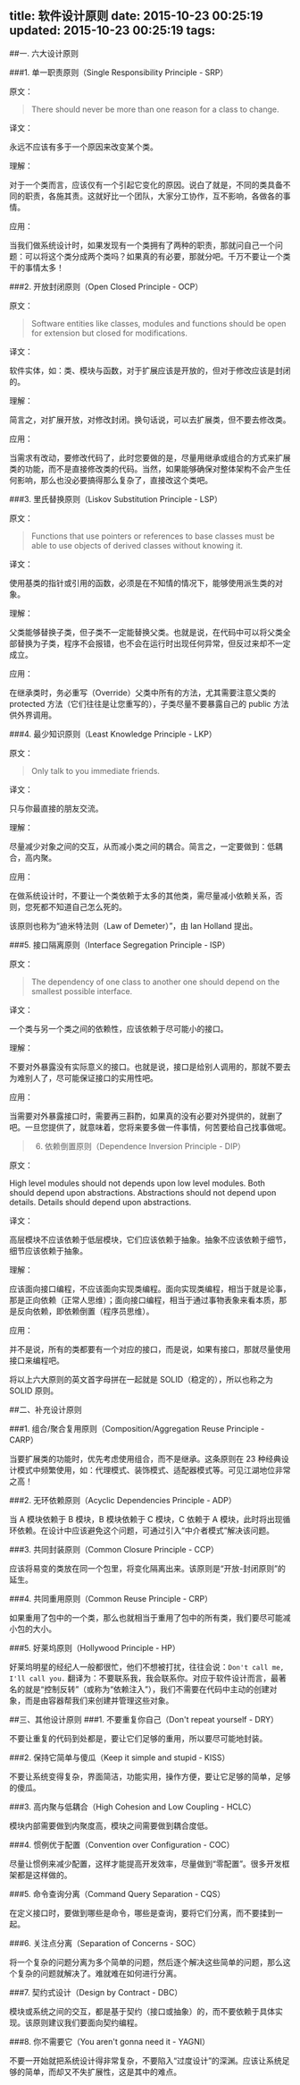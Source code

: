 title: 软件设计原则
date: 2015-10-23 00:25:19
updated: 2015-10-23 00:25:19
tags:
---

  
##一. 六大设计原则

###1. 单一职责原则（Single Responsibility Principle - SRP）

原文：

>There should never be more than one reason for a class to change.

译文：

永远不应该有多于一个原因来改变某个类。

理解：

对于一个类而言，应该仅有一个引起它变化的原因。说白了就是，不同的类具备不同的职责，各施其责。这就好比一个团队，大家分工协作，互不影响，各做各的事情。

应用：

当我们做系统设计时，如果发现有一个类拥有了两种的职责，那就问自己一个问题：可以将这个类分成两个类吗？如果真的有必要，那就分吧。千万不要让一个类干的事情太多！


###2. 开放封闭原则（Open Closed Principle - OCP）

原文：

>Software entities like classes, modules and functions should be open for extension but closed for modifications.

译文：

软件实体，如：类、模块与函数，对于扩展应该是开放的，但对于修改应该是封闭的。

理解：

简言之，对扩展开放，对修改封闭。换句话说，可以去扩展类，但不要去修改类。

应用：

当需求有改动，要修改代码了，此时您要做的是，尽量用继承或组合的方式来扩展类的功能，而不是直接修改类的代码。当然，如果能够确保对整体架构不会产生任何影响，那么也没必要搞得那么复杂了，直接改这个类吧。

###3. 里氏替换原则（Liskov Substitution Principle - LSP）

原文：

>Functions that use pointers or references to base classes must be able to use objects of derived classes without knowing it.

译文：

使用基类的指针或引用的函数，必须是在不知情的情况下，能够使用派生类的对象。

理解：

父类能够替换子类，但子类不一定能替换父类。也就是说，在代码中可以将父类全部替换为子类，程序不会报错，也不会在运行时出现任何异常，但反过来却不一定成立。

应用：

在继承类时，务必重写（Override）父类中所有的方法，尤其需要注意父类的 protected 方法（它们往往是让您重写的），子类尽量不要暴露自己的 public 方法供外界调用。

###4. 最少知识原则（Least Knowledge Principle - LKP）

原文：

>Only talk to you immediate friends.

译文：

只与你最直接的朋友交流。

理解：

尽量减少对象之间的交互，从而减小类之间的耦合。简言之，一定要做到：低耦合，高内聚。

应用：

在做系统设计时，不要让一个类依赖于太多的其他类，需尽量减小依赖关系，否则，您死都不知道自己怎么死的。

该原则也称为“迪米特法则（Law of Demeter）”，由 Ian Holland 提出。

###5. 接口隔离原则（Interface Segregation Principle - ISP）

原文：

>The dependency of one class to another one should depend on the smallest possible interface.

译文：

一个类与另一个类之间的依赖性，应该依赖于尽可能小的接口。

理解：

不要对外暴露没有实际意义的接口。也就是说，接口是给别人调用的，那就不要去为难别人了，尽可能保证接口的实用性吧。

应用：

当需要对外暴露接口时，需要再三斟酌，如果真的没有必要对外提供的，就删了吧。一旦您提供了，就意味着，您将来要多做一件事情，何苦要给自己找事做呢。

>6. 依赖倒置原则（Dependence Inversion Principle - DIP）

原文：

High level modules should not depends upon low level modules. Both should depend upon abstractions. Abstractions should not depend upon details. Details should depend upon abstractions.

译文：

高层模块不应该依赖于低层模块，它们应该依赖于抽象。抽象不应该依赖于细节，细节应该依赖于抽象。

理解：

应该面向接口编程，不应该面向实现类编程。面向实现类编程，相当于就是论事，那是正向依赖（正常人思维）；面向接口编程，相当于通过事物表象来看本质，那是反向依赖，即依赖倒置（程序员思维）。

应用：

并不是说，所有的类都要有一个对应的接口，而是说，如果有接口，那就尽量使用接口来编程吧。

将以上六大原则的英文首字母拼在一起就是 SOLID（稳定的），所以也称之为 SOLID 原则。


##二、补充设计原则

###1. 组合/聚合复用原则（Composition/Aggregation Reuse Principle - CARP）

当要扩展类的功能时，优先考虑使用组合，而不是继承。这条原则在 23 种经典设计模式中频繁使用，如：代理模式、装饰模式、适配器模式等。可见江湖地位非常之高！

###2. 无环依赖原则（Acyclic Dependencies Principle - ADP）

当 A 模块依赖于 B 模块，B 模块依赖于 C 模块，C 依赖于 A 模块，此时将出现循环依赖。在设计中应该避免这个问题，可通过引入“中介者模式”解决该问题。

###3. 共同封装原则（Common Closure Principle - CCP）

应该将易变的类放在同一个包里，将变化隔离出来。该原则是“开放-封闭原则”的延生。

###4. 共同重用原则（Common Reuse Principle - CRP）

如果重用了包中的一个类，那么也就相当于重用了包中的所有类，我们要尽可能减小包的大小。

###5. 好莱坞原则（Hollywood Principle - HP）

好莱坞明星的经纪人一般都很忙，他们不想被打扰，往往会说：`Don't call me, I'll call you.` 翻译为：不要联系我，我会联系你。对应于软件设计而言，最著名的就是“控制反转”（或称为“依赖注入”），我们不需要在代码中主动的创建对象，而是由容器帮我们来创建并管理这些对象。

##三、其他设计原则
###1. 不要重复你自己（Don't repeat yourself - DRY）

不要让重复的代码到处都是，要让它们足够的重用，所以要尽可能地封装。

###2. 保持它简单与傻瓜（Keep it simple and stupid - KISS）

不要让系统变得复杂，界面简洁，功能实用，操作方便，要让它足够的简单，足够的傻瓜。

###3. 高内聚与低耦合（High Cohesion and Low Coupling - HCLC）

模块内部需要做到内聚度高，模块之间需要做到耦合度低。

###4. 惯例优于配置（Convention over Configuration - COC）

尽量让惯例来减少配置，这样才能提高开发效率，尽量做到“零配置”。很多开发框架都是这样做的。

###5. 命令查询分离（Command Query Separation - CQS）

在定义接口时，要做到哪些是命令，哪些是查询，要将它们分离，而不要揉到一起。

###6. 关注点分离（Separation of Concerns - SOC）

将一个复杂的问题分离为多个简单的问题，然后逐个解决这些简单的问题，那么这个复杂的问题就解决了。难就难在如何进行分离。

###7. 契约式设计（Design by Contract - DBC）

模块或系统之间的交互，都是基于契约（接口或抽象）的，而不要依赖于具体实现。该原则建议我们要面向契约编程。

###8. 你不需要它（You aren't gonna need it - YAGNI）

不要一开始就把系统设计得非常复杂，不要陷入“过度设计”的深渊。应该让系统足够的简单，而却又不失扩展性，这是其中的难点。

